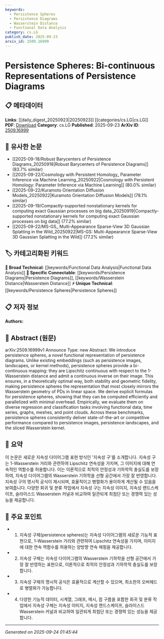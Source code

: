 ```yaml
---
keywords:
  - Persistence Spheres
  - Persistence Diagrams
  - Wasserstein Distance
  - Functional Data Analysis
category: cs.LG
publish_date: 2025-09-23
arxiv_id: 2509.16999
---
```


<!-- KEYWORD_LINKING_METADATA:
{
  "processed_timestamp": "2025-09-24T01:45:44.568230",
  "vocabulary_version": "1.0",
  "selected_keywords": [
    "Persistence Spheres",
    "Persistence Diagrams",
    "Wasserstein Distance",
    "Functional Data Analysis"
  ],
  "rejected_keywords": [],
  "similarity_scores": {
    "Persistence Spheres": 0.78,
    "Persistence Diagrams": 0.8,
    "Wasserstein Distance": 0.77,
    "Functional Data Analysis": 0.72
  },
  "extraction_method": "AI_prompt_based",
  "budget_applied": true,
  "candidates_json": {
    "candidates": [
      {
        "surface": "persistence spheres",
        "canonical": "Persistence Spheres",
        "aliases": [
          "bi-continuous representations",
          "functional representation of persistence diagrams"
        ],
        "category": "unique_technical",
        "rationale": "Introduces a novel representation method that enhances stability and geometric fidelity in persistence diagram analysis.",
        "novelty_score": 0.85,
        "connectivity_score": 0.65,
        "specificity_score": 0.9,
        "link_intent_score": 0.78
      },
      {
        "surface": "persistence diagrams",
        "canonical": "Persistence Diagrams",
        "aliases": [
          "PDs"
        ],
        "category": "specific_connectable",
        "rationale": "A fundamental concept in topological data analysis, crucial for understanding the context of the paper.",
        "novelty_score": 0.4,
        "connectivity_score": 0.88,
        "specificity_score": 0.85,
        "link_intent_score": 0.8
      },
      {
        "surface": "1-Wasserstein distance",
        "canonical": "Wasserstein Distance",
        "aliases": [
          "1-Wasserstein metric"
        ],
        "category": "specific_connectable",
        "rationale": "Key metric for measuring stability and geometric fidelity in persistence diagrams.",
        "novelty_score": 0.55,
        "connectivity_score": 0.79,
        "specificity_score": 0.82,
        "link_intent_score": 0.77
      },
      {
        "surface": "functional data",
        "canonical": "Functional Data Analysis",
        "aliases": [
          "FDA"
        ],
        "category": "broad_technical",
        "rationale": "Relevant to the application domain of the proposed method, linking to broader data analysis techniques.",
        "novelty_score": 0.5,
        "connectivity_score": 0.7,
        "specificity_score": 0.65,
        "link_intent_score": 0.72
      }
    ],
    "ban_list_suggestions": [
      "method",
      "performance",
      "task"
    ]
  },
  "decisions": [
    {
      "candidate_surface": "persistence spheres",
      "resolved_canonical": "Persistence Spheres",
      "decision": "linked",
      "scores": {
        "novelty": 0.85,
        "connectivity": 0.65,
        "specificity": 0.9,
        "link_intent": 0.78
      }
    },
    {
      "candidate_surface": "persistence diagrams",
      "resolved_canonical": "Persistence Diagrams",
      "decision": "linked",
      "scores": {
        "novelty": 0.4,
        "connectivity": 0.88,
        "specificity": 0.85,
        "link_intent": 0.8
      }
    },
    {
      "candidate_surface": "1-Wasserstein distance",
      "resolved_canonical": "Wasserstein Distance",
      "decision": "linked",
      "scores": {
        "novelty": 0.55,
        "connectivity": 0.79,
        "specificity": 0.82,
        "link_intent": 0.77
      }
    },
    {
      "candidate_surface": "functional data",
      "resolved_canonical": "Functional Data Analysis",
      "decision": "linked",
      "scores": {
        "novelty": 0.5,
        "connectivity": 0.7,
        "specificity": 0.65,
        "link_intent": 0.72
      }
    }
  ]
}
-->

# Persistence Spheres: Bi-continuous Representations of Persistence Diagrams

## 📋 메타데이터

**Links**: [[daily_digest_20250923|20250923]] [[categories/cs.LG|cs.LG]]
**PDF**: [Download](https://arxiv.org/pdf/2509.16999.pdf)
**Category**: cs.LG
**Published**: 2025-09-23
**ArXiv ID**: [2509.16999](https://arxiv.org/abs/2509.16999)

## 🔗 유사한 논문
- [[2025-09-18/Robust Barycenters of Persistence Diagrams_20250918|Robust Barycenters of Persistence Diagrams]] (83.7% similar)
- [[2025-09-22/Cosmology with Persistent Homology_ Parameter Inference via Machine Learning_20250922|Cosmology with Persistent Homology: Parameter Inference via Machine Learning]] (80.0% similar)
- [[2025-09-22/Kuramoto Orientation Diffusion Models_20250922|Kuramoto Orientation Diffusion Models]] (78.1% similar)
- [[2025-09-19/Compactly-supported nonstationary kernels for computing exact Gaussian processes on big data_20250919|Compactly-supported nonstationary kernels for computing exact Gaussian processes on big data]] (77.2% similar)
- [[2025-09-22/MS-GS_ Multi-Appearance Sparse-View 3D Gaussian Splatting in the Wild_20250922|MS-GS: Multi-Appearance Sparse-View 3D Gaussian Splatting in the Wild]] (77.2% similar)

## 🏷️ 카테고리화된 키워드
**🧠 Broad Technical**: [[keywords/Functional Data Analysis|Functional Data Analysis]]
**🔗 Specific Connectable**: [[keywords/Persistence Diagrams|Persistence Diagrams]], [[keywords/Wasserstein Distance|Wasserstein Distance]]
**⚡ Unique Technical**: [[keywords/Persistence Spheres|Persistence Spheres]]

## 📋 저자 정보

**Authors:** 

## 📄 Abstract (원문)

arXiv:2509.16999v1 Announce Type: new 
Abstract: We introduce persistence spheres, a novel functional representation of persistence diagrams. Unlike existing embeddings (such as persistence images, landscapes, or kernel methods), persistence spheres provide a bi-continuous mapping: they are Lipschitz continuous with respect to the 1-Wasserstein distance and admit a continuous inverse on their image. This ensures, in a theoretically optimal way, both stability and geometric fidelity, making persistence spheres the representation that most closely mirrors the Wasserstein geometry of PDs in linear space. We derive explicit formulas for persistence spheres, showing that they can be computed efficiently and parallelized with minimal overhead. Empirically, we evaluate them on diverse regression and classification tasks involving functional data, time series, graphs, meshes, and point clouds. Across these benchmarks, persistence spheres consistently deliver state-of-the-art or competitive performance compared to persistence images, persistence landscapes, and the sliced Wasserstein kernel.

## 📝 요약

이 논문은 새로운 지속성 다이어그램 표현 방식인 '지속성 구'를 소개합니다. 지속성 구는 1-Wasserstein 거리와 관련하여 Lipschitz 연속성을 가지며, 그 이미지에 대해 연속적인 역함수를 허용합니다. 이는 이론적으로 최적의 안정성과 기하학적 충실도를 보장하여, 지속성 다이어그램의 Wasserstein 기하학을 선형 공간에서 가장 잘 반영합니다. 지속성 구의 명시적 공식이 제시되며, 효율적이고 병렬화가 용이하게 계산될 수 있음을 보여줍니다. 다양한 회귀 및 분류 작업에서 지속성 구는 지속성 이미지, 지속성 랜드스케이프, 슬라이스드 Wasserstein 커널과 비교하여 일관되게 최첨단 또는 경쟁력 있는 성능을 제공합니다.

## 🎯 주요 포인트

- 1. 지속성 구체(persistence spheres)는 지속성 다이어그램의 새로운 기능적 표현으로, 1-Wasserstein 거리와 관련하여 Lipschitz 연속성을 가지며, 이미지에 대한 연속 역함수를 허용하는 양방향 연속 매핑을 제공합니다.
- 2. 지속성 구체는 지속성 다이어그램의 Wasserstein 기하학을 선형 공간에서 가장 잘 반영하는 표현으로, 이론적으로 최적의 안정성과 기하학적 충실도를 보장합니다.
- 3. 지속성 구체의 명시적 공식은 효율적으로 계산할 수 있으며, 최소한의 오버헤드로 병렬화가 가능합니다.
- 4. 다양한 기능적 데이터, 시계열, 그래프, 메시, 점 구름을 포함한 회귀 및 분류 작업에서 지속성 구체는 지속성 이미지, 지속성 랜드스케이프, 슬라이스드 Wasserstein 커널과 비교하여 일관되게 최첨단 또는 경쟁력 있는 성능을 제공합니다.


---

*Generated on 2025-09-24 01:45:44*